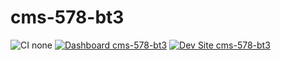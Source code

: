 # cms-578-bt3

![CI none](https://img.shields.io/badge/ci-none-orange.svg)
[![Dashboard cms-578-bt3](https://img.shields.io/badge/dashboard-cms_578_bt3-yellow.svg)](https://dashboard.pantheon.io/sites/53d46c47-7981-4661-bf3c-db8c761dd266#dev/code)
[![Dev Site cms-578-bt3](https://img.shields.io/badge/site-cms_578_bt3-blue.svg)](http://dev-cms-578-bt3.pantheonsite.io/)